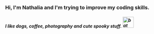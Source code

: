 ### Hi, I'm Nathalia and I'm trying to improve my coding skills.

##### I like dogs, coffee, photography and cute spooky stuff. <img alt="bat" width="35x" src="https://i.pinimg.com/originals/fc/fa/31/fcfa316b33aa1f3c05a67d195ddbb686.gif">
